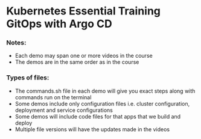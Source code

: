 # Kubernetes Essential Training GitOps with Argo CD

### Notes:

- Each demo may span one or more videos in the course
- The demos are in the same order as in the course

### Types of files:

- The commands.sh file in each demo will give you exact steps along with commands run on the terminal
- Some demos include only configuration files i.e. cluster configuration, deployment and service configurations
- Some demos will include code files for that apps that we build and deploy
- Multiple file versions will have the updates made in the videos

